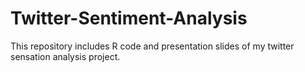 # Twitter-Sentiment-Analysis
This repository includes R code and presentation slides of my twitter sensation analysis project.
